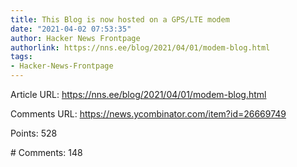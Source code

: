```yaml
---
title: This Blog is now hosted on a GPS/LTE modem
date: "2021-04-02 07:53:35"
author: Hacker News Frontpage
authorlink: https://nns.ee/blog/2021/04/01/modem-blog.html
tags:
- Hacker-News-Frontpage
---
```


<p>Article URL: <a href="https://nns.ee/blog/2021/04/01/modem-blog.html">https://nns.ee/blog/2021/04/01/modem-blog.html</a></p>
<p>Comments URL: <a href="https://news.ycombinator.com/item?id=26669749">https://news.ycombinator.com/item?id=26669749</a></p>
<p>Points: 528</p>
<p># Comments: 148</p>
